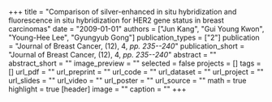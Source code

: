 +++
title = "Comparison of silver-enhanced in situ hybridization and fluorescence in situ hybridization for HER2 gene status in breast carcinomas"
date = "2009-01-01"
authors = ["Jun Kang", "Gui Young Kwon", "Young-Hee Lee", "Gyungyub Gong"]
publication_types = ["2"]
publication = "Journal of Breast Cancer, (12), 4, _pp. 235--240_"
publication_short = "Journal of Breast Cancer, (12), 4, _pp. 235--240_"
abstract = ""
abstract_short = ""
image_preview = ""
selected = false
projects = []
tags = []
url_pdf = ""
url_preprint = ""
url_code = ""
url_dataset = ""
url_project = ""
url_slides = ""
url_video = ""
url_poster = ""
url_source = ""
math = true
highlight = true
[header]
image = ""
caption = ""
+++
